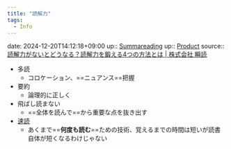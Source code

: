 ```yaml
---
title: "読解力"
tags:
  - Info
---
```


date: 2024-12-20T14:12:18+09:00
up:: [Summareading](Bar/Summareading.md)
up:: [Product](../Bar/Product.md)
source:: [読解力がないとどうなる？読解力を鍛える4つの方法とは | 株式会社 瞬読](https://syundoku.jp/speed-reading/reading-comprehension#%E3%81%93%E3%82%8C%E3%81%95%E3%81%88%E3%82%84%E3%82%8C%E3%81%B0%E5%A4%A7%E4%B8%88%E5%A4%AB%E3%80%8C%E8%AA%AD%E8%A7%A3%E5%8A%9B%E3%82%92%E9%8D%9B%E3%81%88%E3%82%8B4%E3%81%A4%E3%81%AE%E6%96%B9%E6%B3%95)

- 多読
	- コロケーション、==ニュアンス==把握
- 要約
	- 論理的に正しく
- 飛ばし読まない
	- ==全体を読んで==から重要な点を抜き出す
- [速読](%E9%80%9F%E8%AA%AD.md)
	- あくまで==**何度も読む**==ための技術、覚えるまでの時間は短いが読書自体が短くなるわけじゃない
